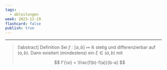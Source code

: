 ```yaml
---
tags:
  - ableitungen
week: 2023-12-19
flashcard: false
publish: true
---
```

***

> [!abstract] Definition 
> Sei $f : [a,b] \mapsto \mathbb{R}$ stetig und differenzierbar auf $(a,b)$. Dann existiert (mindestens) ein $\xi \in (a,b)$ mit
> 
> $$
> f'(\xi) = \frac{f(b)-f(a)}{b-a}
$$
